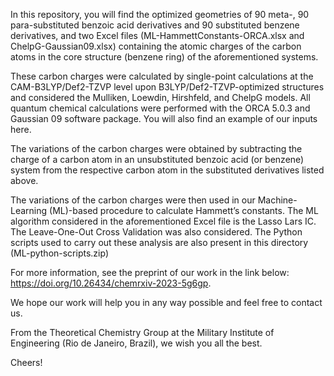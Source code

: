 In this repository, you will find the optimized geometries of 90 meta-, 90 para-substituted benzoic acid derivatives and 90 substituted benzene derivatives, and two Excel files (ML-HammettConstants-ORCA.xlsx and ChelpG-Gaussian09.xlsx) containing the atomic charges of the carbon atoms in the core structure (benzene ring) of the aforementioned systems.

These carbon charges were calculated by single-point calculations at the CAM-B3LYP/Def2-TZVP level upon B3LYP/Def2-TZVP-optimized structures and considered the Mulliken, Loewdin, Hirshfeld, and ChelpG models. All quantum chemical calculations were performed with the ORCA 5.0.3 and Gaussian 09 software package. You will also find an example of our inputs here. 

The variations of the carbon charges were obtained by subtracting the charge of a carbon atom in an unsubstituted benzoic acid (or benzene) system from the respective carbon atom in the substituted derivatives listed above.

The variations of the carbon charges were then used in our Machine-Learning (ML)-based procedure to calculate Hammett’s constants. The ML algorithm considered in the aforementioned Excel file is the Lasso Lars IC. The Leave-One-Out Cross Validation was also considered. The Python scripts used to carry out these analysis are also present in this directory (ML-python-scripts.zip)

For more information, see the preprint of our work in the link below: https://doi.org/10.26434/chemrxiv-2023-5g6gp.

We hope our work will help you in any way possible and feel free to contact us.

From the Theoretical Chemistry Group at the Military Institute of Engineering (Rio de Janeiro, Brazil), we wish you all the best.

Cheers!
